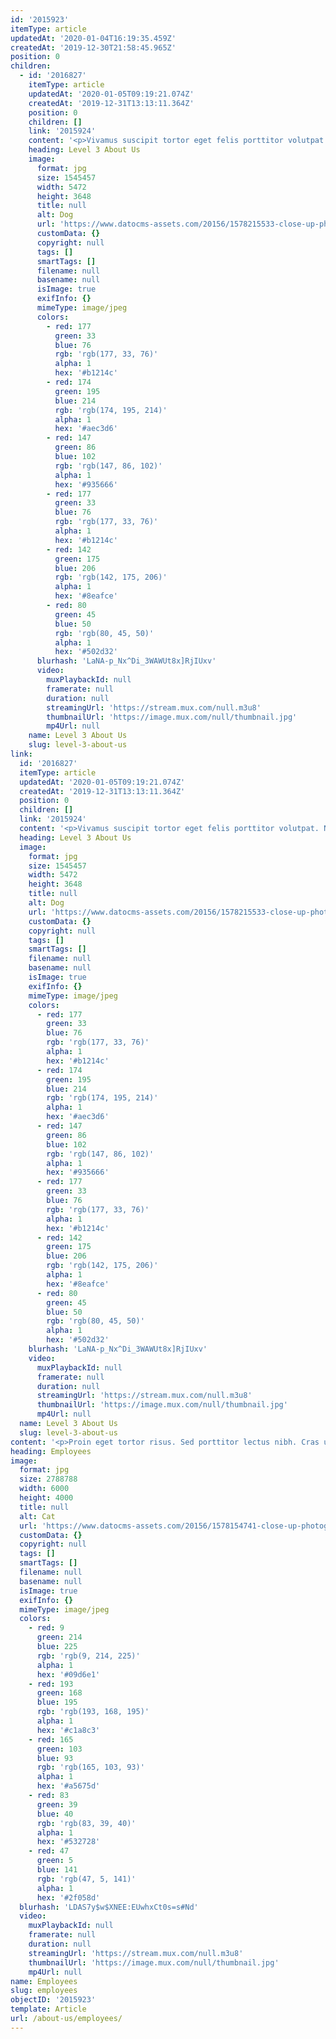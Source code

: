 ```yaml
---
id: '2015923'
itemType: article
updatedAt: '2020-01-04T16:19:35.459Z'
createdAt: '2019-12-30T21:58:45.965Z'
position: 0
children:
  - id: '2016827'
    itemType: article
    updatedAt: '2020-01-05T09:19:21.074Z'
    createdAt: '2019-12-31T13:13:11.364Z'
    position: 0
    children: []
    link: '2015924'
    content: '<p>Vivamus suscipit tortor eget felis porttitor volutpat. Nulla porttitor accumsan tincidunt. Mauris blandit aliquet elit, eget tincidunt nibh pulvinar a. Proin eget tortor risus.</p><p>Curabitur arcu erat, accumsan id imperdiet et, porttitor at sem. Curabitur arcu erat, accumsan id imperdiet et, porttitor at sem. Sed porttitor lectus nibh. Cras ultricies ligula sed magna dictum porta.</p>'
    heading: Level 3 About Us
    image:
      format: jpg
      size: 1545457
      width: 5472
      height: 3648
      title: null
      alt: Dog
      url: 'https://www.datocms-assets.com/20156/1578215533-close-up-photo-of-dog-wearing-sunglasses-1629781.jpg'
      customData: {}
      copyright: null
      tags: []
      smartTags: []
      filename: null
      basename: null
      isImage: true
      exifInfo: {}
      mimeType: image/jpeg
      colors:
        - red: 177
          green: 33
          blue: 76
          rgb: 'rgb(177, 33, 76)'
          alpha: 1
          hex: '#b1214c'
        - red: 174
          green: 195
          blue: 214
          rgb: 'rgb(174, 195, 214)'
          alpha: 1
          hex: '#aec3d6'
        - red: 147
          green: 86
          blue: 102
          rgb: 'rgb(147, 86, 102)'
          alpha: 1
          hex: '#935666'
        - red: 177
          green: 33
          blue: 76
          rgb: 'rgb(177, 33, 76)'
          alpha: 1
          hex: '#b1214c'
        - red: 142
          green: 175
          blue: 206
          rgb: 'rgb(142, 175, 206)'
          alpha: 1
          hex: '#8eafce'
        - red: 80
          green: 45
          blue: 50
          rgb: 'rgb(80, 45, 50)'
          alpha: 1
          hex: '#502d32'
      blurhash: 'LaNA-p_Nx^Di_3WAWUt8x]RjIUxv'
      video:
        muxPlaybackId: null
        framerate: null
        duration: null
        streamingUrl: 'https://stream.mux.com/null.m3u8'
        thumbnailUrl: 'https://image.mux.com/null/thumbnail.jpg'
        mp4Url: null
    name: Level 3 About Us
    slug: level-3-about-us
link:
  id: '2016827'
  itemType: article
  updatedAt: '2020-01-05T09:19:21.074Z'
  createdAt: '2019-12-31T13:13:11.364Z'
  position: 0
  children: []
  link: '2015924'
  content: '<p>Vivamus suscipit tortor eget felis porttitor volutpat. Nulla porttitor accumsan tincidunt. Mauris blandit aliquet elit, eget tincidunt nibh pulvinar a. Proin eget tortor risus.</p><p>Curabitur arcu erat, accumsan id imperdiet et, porttitor at sem. Curabitur arcu erat, accumsan id imperdiet et, porttitor at sem. Sed porttitor lectus nibh. Cras ultricies ligula sed magna dictum porta.</p>'
  heading: Level 3 About Us
  image:
    format: jpg
    size: 1545457
    width: 5472
    height: 3648
    title: null
    alt: Dog
    url: 'https://www.datocms-assets.com/20156/1578215533-close-up-photo-of-dog-wearing-sunglasses-1629781.jpg'
    customData: {}
    copyright: null
    tags: []
    smartTags: []
    filename: null
    basename: null
    isImage: true
    exifInfo: {}
    mimeType: image/jpeg
    colors:
      - red: 177
        green: 33
        blue: 76
        rgb: 'rgb(177, 33, 76)'
        alpha: 1
        hex: '#b1214c'
      - red: 174
        green: 195
        blue: 214
        rgb: 'rgb(174, 195, 214)'
        alpha: 1
        hex: '#aec3d6'
      - red: 147
        green: 86
        blue: 102
        rgb: 'rgb(147, 86, 102)'
        alpha: 1
        hex: '#935666'
      - red: 177
        green: 33
        blue: 76
        rgb: 'rgb(177, 33, 76)'
        alpha: 1
        hex: '#b1214c'
      - red: 142
        green: 175
        blue: 206
        rgb: 'rgb(142, 175, 206)'
        alpha: 1
        hex: '#8eafce'
      - red: 80
        green: 45
        blue: 50
        rgb: 'rgb(80, 45, 50)'
        alpha: 1
        hex: '#502d32'
    blurhash: 'LaNA-p_Nx^Di_3WAWUt8x]RjIUxv'
    video:
      muxPlaybackId: null
      framerate: null
      duration: null
      streamingUrl: 'https://stream.mux.com/null.m3u8'
      thumbnailUrl: 'https://image.mux.com/null/thumbnail.jpg'
      mp4Url: null
  name: Level 3 About Us
  slug: level-3-about-us
content: '<p>Proin eget tortor risus. Sed porttitor lectus nibh. Cras ultricies ligula sed magna dictum porta. Curabitur arcu erat, accumsan id imperdiet et, porttitor at sem.</p><p>Curabitur arcu erat, accumsan id imperdiet et, porttitor at sem. Nulla quis lorem ut libero malesuada feugiat. Proin eget tortor risus. Nulla quis lorem ut libero malesuada feugiat.</p><p>Quisque velit nisi, pretium ut lacinia in, elementum id enim. Praesent sapien massa, convallis a pellentesque nec, egestas non nisi. Vivamus magna justo, lacinia eget consectetur sed, convallis at tellus. Quisque velit nisi, pretium ut lacinia in, elementum id enim.</p>'
heading: Employees
image:
  format: jpg
  size: 2788788
  width: 6000
  height: 4000
  title: null
  alt: Cat
  url: 'https://www.datocms-assets.com/20156/1578154741-close-up-photography-of-tabby-cat-looking-on-camera-843558.jpg'
  customData: {}
  copyright: null
  tags: []
  smartTags: []
  filename: null
  basename: null
  isImage: true
  exifInfo: {}
  mimeType: image/jpeg
  colors:
    - red: 9
      green: 214
      blue: 225
      rgb: 'rgb(9, 214, 225)'
      alpha: 1
      hex: '#09d6e1'
    - red: 193
      green: 168
      blue: 195
      rgb: 'rgb(193, 168, 195)'
      alpha: 1
      hex: '#c1a8c3'
    - red: 165
      green: 103
      blue: 93
      rgb: 'rgb(165, 103, 93)'
      alpha: 1
      hex: '#a5675d'
    - red: 83
      green: 39
      blue: 40
      rgb: 'rgb(83, 39, 40)'
      alpha: 1
      hex: '#532728'
    - red: 47
      green: 5
      blue: 141
      rgb: 'rgb(47, 5, 141)'
      alpha: 1
      hex: '#2f058d'
  blurhash: 'LDAS7y$w$XNEE:EUwhxCt0s=s#Nd'
  video:
    muxPlaybackId: null
    framerate: null
    duration: null
    streamingUrl: 'https://stream.mux.com/null.m3u8'
    thumbnailUrl: 'https://image.mux.com/null/thumbnail.jpg'
    mp4Url: null
name: Employees
slug: employees
objectID: '2015923'
template: Article
url: /about-us/employees/
---
```


